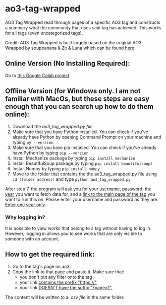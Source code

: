 # ao3-tag-wrapped
AO3 Tag Wrapped read through pages of a specific AO3 tag and constructs a summary what the community that uses said tag has achieved. This works for all tags (even uncategorized tags).

Credit: AO3 Tag Wrapped is built largely based on the original AO3 Wrapped by soupbanana & Zịt & Luna which can be found <a href="https://colab.research.google.com/drive/1N7nsj_aVszbJqfSFWvh3LquND8GluCNb">here</a>

<h2>Online Version (No Installing Required):</h2>
Go to <a href="https://colab.research.google.com/drive/1GhhENZ8RjRWKgwIchqRS-KllPF8AEci_?usp=sharing#scrollTo=K3B-KfQB48pm">this Google Colab project</a>.

<h2>Offline Version (for Windows only. I am not familiar with MacOs, but these steps are easy enough that you can search up how to do them online):</h2>

1. Download the <i>ao3_tag_wrapped.py file</i>
2. Make sure that you have Python installed. You can check if you've already have Python by opening Command Prompt on your machine and typing `py --version`.
3. Make sure that you have pip installed. You can check if you've already have Python by typing `pip --version`
4. Install Mechanize package by typing `pip install mechanize`
5. Install BeautifulSoup package by typing `pip install beautifulsoup4`
6. Install Numpy by typing `pip install numpy`
7. Move to the folder that contains the the ao3_tag_wrapped.py file using `cd (folder address)` and type `python ao3_tag_wrapped.py`

After step 7, the program will ask you for your <ins>username</ins>, <ins>password</ins>, the <ins>year</ins> you want to fetch data for, and a <ins>link to the main page of the tag</ins> you want to run this on. Please enter your username and password as they are. <ins>Enter one year only</ins>.

<h3>Why logging in?</h3>
It is possible to view works that belong to a tag without having to log in. However, logging in allows you to see works that are only visible to someone with an account.

<h2>How to get the required link:</h2>

1. Go to the tag's page on ao3.
2. Copy the link to that page and paste it. Make sure that:
   - you don't put any filter onto the tag
   - your link <ins>contains the prefix "https://"</ins>
   - your link <ins>DOESN'T have the suffix "?page=1".</ins>

The content will be written to a <i>.csv file</i> in the same folder.
